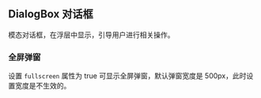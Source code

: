 <div class="demo-header">
<p class="overviewicon">
  <span class="wapi-tips-dialog"/>
</p>

## DialogBox 对话框

<nova-uxlink widget-name="DialogBox"></nova-uxlink>

模态对话框，在浮层中显示，引导用户进行相关操作。
</div>

### 全屏弹窗

设置 `fullscreen` 属性为 true 可显示全屏弹窗，默认弹窗宽度是 500px，此时设置宽度是不生效的。

<nova-demo-view link="dialog-box/fullscreen"></nova-demo-view>

<br>

